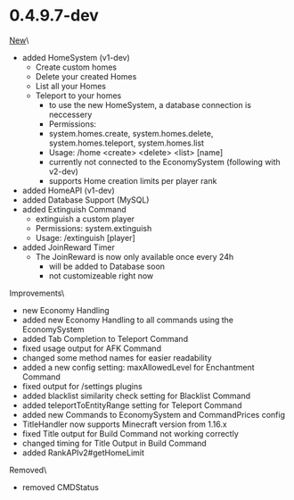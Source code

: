 # 0.4.9.7-dev

[New](https://github.com/phans11/System)\


* added HomeSystem (v1-dev)
  * Create custom homes
  * Delete your created Homes
  * List all your Homes
  * Teleport to your homes
    * to use the new HomeSystem, a database connection is neccessery
    * Permissions:
    * system.homes.create, system.homes.delete, system.homes.teleport, system.homes.list
    * Usage: /home \<create> \<delete> \<list> \[name]
    * currently not connected to the EconomySystem (following with v2-dev)
    * supports Home creation limits per player rank
* added HomeAPI (v1-dev)
* added Database Support (MySQL)
* added Extinguish Command
  * extinguish a custom player
  * Permissions: system.extinguish
  * Usage: /extinguish \[player]
* added JoinReward Timer
  * The JoinReward is now only available once every 24h
    * will be added to Database soon
    * not customizeable right now

Improvements\


* new Economy Handling
* added new Economy Handling to all commands using the EconomySystem
* added Tab Completion to Teleport Command
* fixed usage output for AFK Command
* changed some method names for easier readability
* added a new config setting: maxAllowedLevel for Enchantment Command
* fixed output for /settings plugins
* added blacklist similarity check setting for Blacklist Command
* added teleportToEntityRange setting for Teleport Command
* added new Commands to EconomySystem and CommandPrices config
* TitleHandler now supports Minecraft version from 1.16.x
* fixed Title output for Build Command not working correctly
* changed timing for Title Output in Build Command
* added RankAPIv2#getHomeLimit

Removed\


* removed CMDStatus
